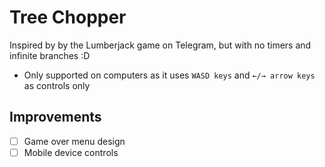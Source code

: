 # Tree Chopper
Inspired by by the Lumberjack game on Telegram, but with no timers and infinite branches :D
- Only supported on computers as it uses ``WASD keys`` and ``←/→ arrow keys`` as controls only

## Improvements
- [ ] Game over menu design
- [ ] Mobile device controls
